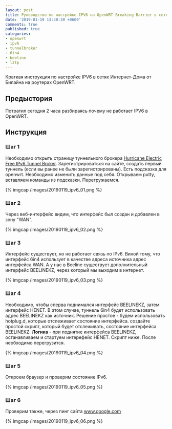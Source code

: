 ```yaml
---
layout: post
title: Руководство по настройке IPV6 на OpenWRT Breaking Barrier в сетях Интернет-Дома от Beeline  
date: '2019-01-19 13:30:30 +0600'
comments: true
published: true
categories:
- openwrt
- ipv6
- tunnelbroker
- 6in4
- beeline
- l2tp
---
```


Краткая инструкция по настройке IPV6 в сетях Интернет-Дома от Билайна на роутерах OpenWRT.<!--more-->
 
## Предыстория

Потратил сегодня 2 часа разбираясь почему не работает IPV6 в OpenWRT.

## Инструкция

### Шаг 1

Необходимо открыть страницу туннельного брокера [Hurricane Electric Free IPv6 Tunnel Broker](https://www.tunnelbroker.net/). 
Зарегистрироваться на сайте, создать первый туннель (если вы ранее не были зарегистрированы). Есть подсказка для openwrt.
Необходимо изменить данные под себя. Открываем putty, вставляем команды из подсказки. Перегружаемся.

{% imgcap /images/20190119_ipv6_01.png %}

### Шаг 2

Через веб-интерфейс видим, что интерфейс был создан и добавлен в зону "WAN".

{% imgcap /images/20190119_ipv6_02.png %}

### Шаг 3

Интерфейс существует, но не работает связь по IPv6. Виной тому, что интерфейс 6in4 использует в качестве адреса источника адрес интерфейса WAN.
А у нас в Beeline существует дополнительный интерфейс BEELINEKZ, через который мы выходим в интернет.

{% imgcap /images/20190119_ipv6_03.png %}

### Шаг 4

Необходимо, чтобы сперва поднимался интерфейс BEELINEKZ, затем интерфейс HENET. В этом случае, туннель 6in4 будет использовать адрес BEELINEKZ как источник.
Решение простое - будем использовать hotplug.d, которые отслеживает состояние интерфейса. создайте простой скрипт, который будет отслеживать,
состояние интерфейса BEELINEKZ.
**Логика** - при поднятие интерфейса BEELINEKZ, останавливаем и стартуем интерефейс HENET. Скрипт ниже. После необходимо перегрузится.

{% imgcap /images/20190119_ipv6_04.png %}

### Шаг 5

Откроем браузер и проверим состояние IPv6.

{% imgcap /images/20190119_ipv6_05.png %}

### Шаг 6

Проверим также, через пинг сайта www.google.com

{% imgcap /images/20190119_ipv6_06.png %}

